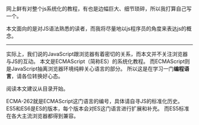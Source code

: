 网上鲜有对整个js系统化的教程，有也是边幅巨大、细节琐碎，所以我打算自己写一个。

本文面向的是对JS语法熟悉的读者，而我将尽量地以js程序员的角度来表达js的概念。

* * * * *

实际上，我们说的JavaScript跟浏览器有着密切的关系，而本文并不关注浏览器与JS的互动。
本文是ECMAScript（简称ES）的系统化教程。
而ECMAScript则是JavaScript抽离浏览器环境纯粹关心语言的部分。
所以这是在学习一门**编程语言**，请各位转换好心态。

阅读本文建议从目录开始。

ECMA-262就是ECMAScript这门语言的编号，具体请自寻JS的标准化历史。
ES5和ES6是ES的版本，每个版本会对ES这门语言进行扩展和补充。
而ES5标准在各大主流浏览器都得到兼容。